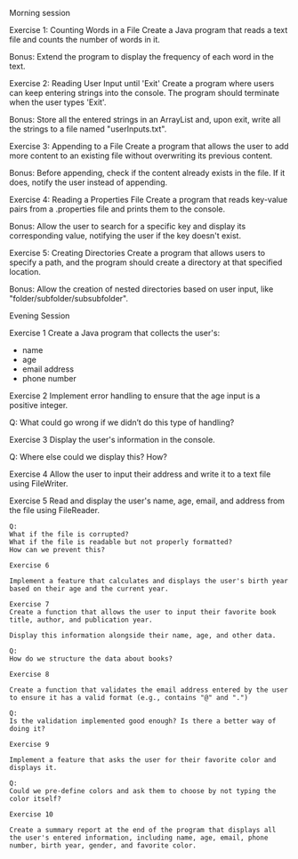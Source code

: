 Morning session

Exercise 1: Counting Words in a File
Create a Java program that reads a text file and counts the number of words in it.

Bonus: Extend the program to display the frequency of each word in the text.

Exercise 2: Reading User Input until 'Exit'
Create a program where users can keep entering strings into the console. The program should terminate when the user types 'Exit'.

Bonus: Store all the entered strings in an ArrayList and, upon exit, write all the strings to a file named "userInputs.txt".

Exercise 3: Appending to a File
Create a program that allows the user to add more content to an existing file without overwriting its previous content.

Bonus: Before appending, check if the content already exists in the file. If it does, notify the user instead of appending.

Exercise 4: Reading a Properties File
Create a program that reads key-value pairs from a .properties file and prints them to the console.

Bonus: Allow the user to search for a specific key and display its corresponding value, notifying the user if the key doesn't exist.

Exercise 5: Creating Directories
Create a program that allows users to specify a path, and the program should create a directory at that specified location.

Bonus: Allow the creation of nested directories based on user input, like "folder/subfolder/subsubfolder".

Evening Session


Exercise 1
Create a Java program that collects the user's:

- name
- age
- email address
- phone number

Exercise 2
  Implement error handling to ensure that the age input is a positive
  integer.

  Q:
  What could go wrong if we didn’t do this type of handling?

  Exercise 3
  Display the user's information in the console.

  Q:
  Where else could we display this? How?

  Exercise 4
Allow the user to input their address and write it to a text file using
FileWriter.

Exercise 5
    Read and display the user's name, age, email, and address from the file
    using FileReader.

    Q:
    What if the file is corrupted?
    What if the file is readable but not properly formatted?
    How can we prevent this?

    Exercise 6

    Implement a feature that calculates and displays the user's birth year
    based on their age and the current year.

    Exercise 7
    Create a function that allows the user to input their favorite book
    title, author, and publication year.

    Display this information alongside their name, age, and other data.

    Q:
    How do we structure the data about books?

    Exercise 8

    Create a function that validates the email address entered by the user
    to ensure it has a valid format (e.g., contains "@" and ".")

    Q:
    Is the validation implemented good enough? Is there a better way of
    doing it?

    Exercise 9

    Implement a feature that asks the user for their favorite color and
    displays it.

    Q:
    Could we pre-define colors and ask them to choose by not typing the
    color itself?

    Exercise 10

    Create a summary report at the end of the program that displays all
    the user's entered information, including name, age, email, phone
    number, birth year, gender, and favorite color.